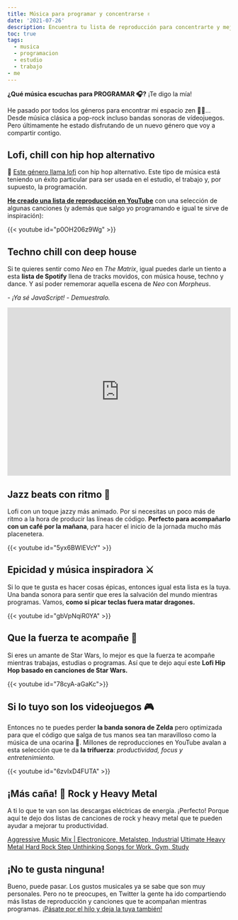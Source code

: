 ```yaml
---
title: Música para programar y concentrarse ✌
date: '2021-07-26'
description: Encuentra tu lista de reproducción para concentrarte y mejorar tu productividad mientras estás estudiando, programando o trabajando
toc: true
tags:
  - musica
  - programacion
  - estudio
  - trabajo
- me
---
```


**¿Qué música escuchas para PROGRAMAR 🎧?** ¡Te digo la mía!

He pasado por todos los géneros para encontrar mi espacio zen 👨‍💻... Desde música clásica a pop-rock incluso bandas sonoras de vídeojuegos. Pero últimamente he estado disfrutando de un nuevo género que voy a compartir contigo.

## Lofi, chill con hip hop alternativo

🎵 [Este género llama lofi](https://midu.dev/code-fi-lofi-hip-hop-radio-m%C3%BAsica-para-programar/) con hip hop alternativo. Este tipo de música está teniendo un éxito particular para ser usada en el estudio, el trabajo y, por supuesto, la programación.

**[He creado una lista de reproducción en YouTube](https://www.youtube.com/watch?v=p0OH206z9Wg)** con una selección de algunas canciones (y además que salgo yo programando e igual te sirve de inspiración):

{{< youtube id="p0OH206z9Wg" >}}

## Techno chill con deep house

Si te quieres sentir como *Neo* en *The Matrix*, igual puedes darle un tiento a esta **lista de Spotify** llena de tracks movidos, con música house, techno y dance. Y así poder rememorar aquella escena de *Neo* con *Morpheus*.

*- ¡Ya sé JavaScript!*
*- Demuestralo.*

<iframe loading="lazy" src="https://open.spotify.com/embed/playlist/5aL9jeGMCA7uiH8MviKDSQ" width="100%" height="380" frameBorder="0" allowtransparency="true" allow="encrypted-media"></iframe>

## Jazz beats con ritmo 🎷

Lofi con un toque jazzy más animado. Por si necesitas un poco más de ritmo a la hora de producir las líneas de código. **Perfecto para acompañarlo con un café por la mañana**, para hacer el inicio de la jornada mucho más placenetera.

{{< youtube id="5yx6BWlEVcY" >}}

## Epicidad y música inspiradora ⚔️

Si lo que te gusta es hacer cosas épicas, entonces igual esta lista es la tuya. Una banda sonora para sentir que eres la salvación del mundo mientras programas. Vamos, **como si picar teclas fuera matar dragones.**

{{< youtube id="gbVpNqiR0YA" >}}

## Que la fuerza te acompañe 👾

Si eres un amante de Star Wars, lo mejor es que la fuerza te acompañe mientras trabajas, estudias o programas. Así que te dejo aquí este **Lofi Hip Hop basado en canciones de Star Wars.**

{{< youtube id="78cyA-aGaKc">}}


## Si lo tuyo son los videojuegos 🎮

Entonces no te puedes perder **la banda sonora de Zelda** pero optimizada para que el código que salga de tus manos sea tan maravilloso como la música de una ocarina 🎼. Millones de reproducciones en YouTube avalan a esta selección que te da **la trifuerza**: *productividad, focus y entretenimiento.*

{{< youtube id="6zvIxD4FUTA" >}}

## ¡Más caña! 🤘 Rock y Heavy Metal

A ti lo que te van son las descargas eléctricas de energía. ¡Perfecto! Porque aquí te dejo dos listas de canciones de rock y heavy metal que te pueden ayudar a mejorar tu productividad.

[Aggressive Music Mix | Electronicore, Metalstep, Industrial](https://www.youtube.com/watch?v=E5Fpuw5BeBE)
[Ultimate Heavy Metal Hard Rock Step Unthinking Songs for Work, Gym, Study](https://www.youtube.com/watch?v=Lmp2zJ7UNPM)

## ¡No te gusta ninguna!

Bueno, puede pasar. Los gustos musicales ya se sabe que son muy personales. Pero no te preocupes, en Twitter la gente ha ido compartiendo más listas de reproducción y canciones que te acompañan mientras programas. [¡Pásate por el hilo y deja la tuya también!](https://twitter.com/midudev/status/1418217402764914690)
